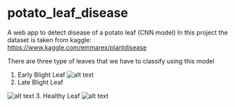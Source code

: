 # potato_leaf_disease
A web app to detect disease of a potato leaf (CNN model)
In this project the dataset is taken from kaggle: https://www.kaggle.com/emmarex/plantdisease

There are three type of leaves that we have to classify using this model
1.	Early Blight Leaf
 ![alt text](https://github.com/adesh3863/potato_leaf_disease/static/img/early.jpg?raw=true)
2.	Late Blight Leaf
 
 ![alt text](https://github.com/adesh3863/potato_leaf_disease/static/img/late.jpg?raw=true)
3.  Healthy Leaf
![alt text](https://github.com/adesh3863/potato_leaf_disease/static/img/healthy.jpg?raw=true)
